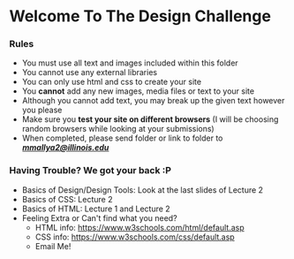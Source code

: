 # Welcome To The Design Challenge


### Rules
* You must use all text and images included within this folder
* You cannot use any external libraries
* You can only use html and css to create your site
* You **cannot** add any new images, media files or text to your site
* Although you cannot add text, you may break up the given text however you please
* Make sure you **test your site on different browsers** (I will be choosing random browsers while looking at your submissions)
* When completed, please send folder or link to folder to _**mmallya2@illinois.edu**_

### Having Trouble? We got your back :P
* Basics of Design/Design Tools: Look at the last slides of Lecture 2
* Basics of CSS: Lecture 2
* Basics of HTML: Lecture 1 and Lecture 2
* Feeling Extra or Can't find what you need?
	* HTML info: https://www.w3schools.com/html/default.asp
	* CSS info: https://www.w3schools.com/css/default.asp
	* Email Me!
